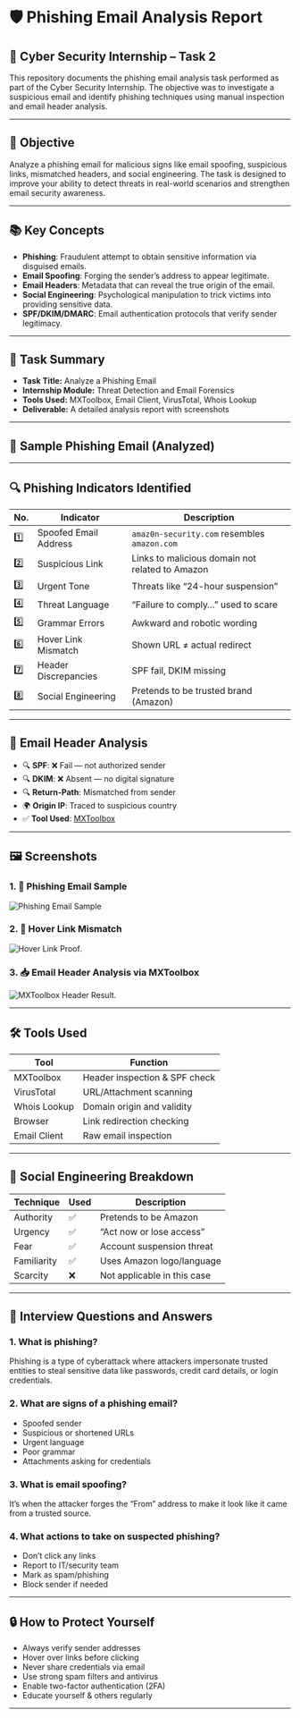 # 🛡️ Phishing Email Analysis Report

## 🚀 Cyber Security Internship – Task 2

This repository documents the phishing email analysis task performed as part of the Cyber Security Internship. The objective was to investigate a suspicious email and identify phishing techniques using manual inspection and email header analysis.

---

## 🎯 Objective

Analyze a phishing email for malicious signs like email spoofing, suspicious links, mismatched headers, and social engineering. The task is designed to improve your ability to detect threats in real-world scenarios and strengthen email security awareness.

---

## 📚 Key Concepts

- **Phishing**: Fraudulent attempt to obtain sensitive information via disguised emails.
- **Email Spoofing**: Forging the sender’s address to appear legitimate.
- **Email Headers**: Metadata that can reveal the true origin of the email.
- **Social Engineering**: Psychological manipulation to trick victims into providing sensitive data.
- **SPF/DKIM/DMARC**: Email authentication protocols that verify sender legitimacy.

---

## 📝 Task Summary

- **Task Title:** Analyze a Phishing Email
- **Internship Module:** Threat Detection and Email Forensics
- **Tools Used:** MXToolbox, Email Client, VirusTotal, Whois Lookup
- **Deliverable:** A detailed analysis report with screenshots

---

## 📨 Sample Phishing Email (Analyzed)


---

## 🔍 Phishing Indicators Identified

| No. | Indicator                | Description |
|-----|--------------------------|-------------|
| 1️⃣ | Spoofed Email Address    | `amaz0n-security.com` resembles `amazon.com` |
| 2️⃣ | Suspicious Link          | Links to malicious domain not related to Amazon |
| 3️⃣ | Urgent Tone              | Threats like “24-hour suspension” |
| 4️⃣ | Threat Language          | “Failure to comply…” used to scare |
| 5️⃣ | Grammar Errors           | Awkward and robotic wording |
| 6️⃣ | Hover Link Mismatch      | Shown URL ≠ actual redirect |
| 7️⃣ | Header Discrepancies     | SPF fail, DKIM missing |
| 8️⃣ | Social Engineering       | Pretends to be trusted brand (Amazon) |

---

## 🧪 Email Header Analysis

- 🔍 **SPF**: ❌ Fail — not authorized sender  
- 🔍 **DKIM**: ❌ Absent — no digital signature  
- 🔍 **Return-Path**: Mismatched from sender  
- 🌍 **Origin IP**: Traced to suspicious country  
- ✅ **Tool Used**: [MXToolbox](https://mxtoolbox.com/EmailHeaders.aspx)

---

## 🖼️ Screenshots

### 1. 📧 Phishing Email Sample
![Phishing Email Sample](https://security.virginia.edu/sites/security/files/styles/scale_600/public/phish%20image_0.png?itok=rVkQtFHV)

### 2. 🔗 Hover Link Mismatch
![Hover Link Proof](https://www.computersplusrepair.com/wp-content/uploads/2017/01/Amazon-Customers-Tricked-with-Ticket-Verification-Number-Phishing-Email-473445-2.jpg).

### 3. 📥 Email Header Analysis via MXToolbox
![MXToolbox Header Result](https://mxtoolbox.com/public/content/emailheaders/aol_2.jpg).


---

## 🛠 Tools Used

| Tool         | Function                        |
|--------------|----------------------------------|
| MXToolbox    | Header inspection & SPF check   |
| VirusTotal   | URL/Attachment scanning         |
| Whois Lookup | Domain origin and validity      |
| Browser      | Link redirection checking       |
| Email Client | Raw email inspection            |

---

## 🧠 Social Engineering Breakdown

| Technique     | Used | Description |
|---------------|------|-------------|
| Authority     | ✅    | Pretends to be Amazon |
| Urgency       | ✅    | “Act now or lose access” |
| Fear          | ✅    | Account suspension threat |
| Familiarity   | ✅    | Uses Amazon logo/language |
| Scarcity      | ❌    | Not applicable in this case |

---

## 💬 Interview Questions and Answers

### 1. **What is phishing?**
Phishing is a type of cyberattack where attackers impersonate trusted entities to steal sensitive data like passwords, credit card details, or login credentials.

### 2. **What are signs of a phishing email?**
- Spoofed sender
- Suspicious or shortened URLs
- Urgent language
- Poor grammar
- Attachments asking for credentials

### 3. **What is email spoofing?**
It’s when the attacker forges the “From” address to make it look like it came from a trusted source.

### 4. **What actions to take on suspected phishing?**
- Don’t click any links
- Report to IT/security team
- Mark as spam/phishing
- Block sender if needed

---

## 🔒 How to Protect Yourself

- Always verify sender addresses
- Hover over links before clicking
- Never share credentials via email
- Use strong spam filters and antivirus
- Enable two-factor authentication (2FA)
- Educate yourself & others regularly

---


